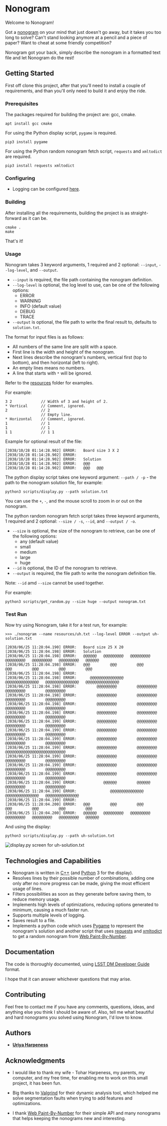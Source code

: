 # Nonogram

Welcome to Nonogram!

Got a [nonogram](https://en.wikipedia.org/wiki/Nonogram) on your mind that just doesn't go away, but it takes you too
long to solve? Can't stand looking anymore at a pencil and a piece of paper? Want to cheat at some friendly competition?

Nonogram got your back, simply describe the nonogram in a formatted text file and let Nonogram do the rest!

## Getting Started

First off clone this project, after that you'll need to install a couple of requirements, and than you'll only need to
build it and enjoy the ride.

### Prerequisites

The packages required for building the project are:
gcc, cmake.

```shell script
apt install gcc cmake
```

For using the Python display script, `pygame` is required.

```shell script
pip3 install pygame
```

For using the Python random nonogram fetch script, `requests` and `xmltodict` are required.

```shell script
pip3 install requests xmltodict
```

### Configuring

* Logging can be configured [here](logging/debug.h).

### Building

After installing all the requirements, building the project is as straight-forward as it can be.

```
cmake .
make
```

That's it!

### Usage

Nonogram takes 3 keyword arguments, 1 required and 2 optional: `--input`, `--log-level`, and `--output`.
* `--input` is required, the file path containing the nonogram definition.
* `--log-level` is optional, the log level to use, can be one of the following options:
  * ERROR
  * WARNING
  * INFO (default value)
  * DEBUG
  * TRACE
* `--output` is optional, the file path to write the final result to, defaults to `solution.txt`.

The format for input files is as follows:
* All numbers of the same line are split with a space.
* First line is the width and height of the nonogram.
* Next lines describe the nonogram's numbers, vertical first (top to bottom), and then horizontal (left to right).
* An empty lines means no numbers.
* A line that starts with `*` will be ignored.

Refer to the [resources](resources) folder for examples.

For example:

```text
3 2             // Width of 3 and height of 2.
* Vertical      // Comment, ignored.
2               // 2
                // Empty line.
* Horizontal    // Comment, ignored.
1               // 1
1               // 1
1 1             // 1 1
```

Example for optional result of the file:

```text
[2038/10/28 01:14:28.902] ERROR:   Board size 3 X 2
[2038/10/28 01:14:28.902] ERROR:   
[2038/10/28 01:14:28.902] ERROR:   Solution
[2038/10/28 01:14:28.902] ERROR:   @@@      
[2038/10/28 01:14:28.902] ERROR:   @@@   @@@
```

The python display script takes one keyword argument: `--path / -p` - the path to the nonogram solution file, for example:

```shell script
python3 scripts/display.py --path solution.txt
```

You can use the `+`, `-`, and the mouse scroll to zoom in or out on the nonogram.

The python random nonogram fetch script takes three keyword arguments, 1 required and 2 optional: `--size / -s`, `--id`, and `--output / -o`.
* `--size` is optional, the size of the nonogram to retrieve, can be one of the following options:
  * any (default value)
  * small
  * medium
  * large
  * huge
* `--id` is optional, the ID of the nonogram to retrieve.
* `--output` is required, the file path to write the nonogram definition file.

Note: `--id` amd `--size` cannot be used together.

For example:

```shell script
python3 scripts/get_random.py --size huge --output nonogram.txt
```

### Test Run

Now try using Nonogram, take it for a test run, for example:

```text
>>> ./nonogram --name resources/uh.txt --log-level ERROR --output uh-solution.txt

[2038/06/25 11:28:04.190] ERROR:   Board size 25 X 20
[2038/06/25 11:28:04.198] ERROR:   Solution
[2038/06/25 11:28:04.198] ERROR:   @@@@@@   @@@@@@@@@   @@@@@@@@@   @@@@@@@@@   @@@@@@@@@   @@@@@@@@@   @@@@@@
[2038/06/25 11:28:04.198] ERROR:   @@@         @@@         @@@         @@@         @@@         @@@         @@@
[2038/06/25 11:28:04.198] ERROR:                                                                              
[2038/06/25 11:28:04.198] ERROR:      @@@@@@@@@@@@@@@   @@@@@@@@@@@@@@@   @@@@@@@@@@@@@@@   @@@@@@@@@@@@@@@   
[2038/06/25 11:28:04.198] ERROR:         @@@@@@@@@         @@@@@@@@@         @@@@@@@@@         @@@@@@@@@      
[2038/06/25 11:28:04.198] ERROR:         @@@@@@@@@         @@@@@@@@@         @@@@@@@@@         @@@@@@@@@      
[2038/06/25 11:28:04.198] ERROR:         @@@@@@@@@         @@@@@@@@@         @@@@@@@@@         @@@@@@@@@      
[2038/06/25 11:28:04.198] ERROR:         @@@@@@@@@         @@@@@@@@@         @@@@@@@@@         @@@@@@@@@      
[2038/06/25 11:28:04.199] ERROR:         @@@@@@@@@         @@@@@@@@@         @@@@@@@@@         @@@@@@@@@      
[2038/06/25 11:28:04.199] ERROR:         @@@@@@@@@         @@@@@@@@@         @@@@@@@@@         @@@@@@@@@      
[2038/06/25 11:28:04.199] ERROR:         @@@@@@@@@         @@@@@@@@@         @@@@@@@@@         @@@@@@@@@      
[2038/06/25 11:28:04.199] ERROR:         @@@@@@@@@         @@@@@@@@@         @@@@@@@@@@@@@@@@@@@@@@@@@@@      
[2038/06/25 11:28:04.199] ERROR:         @@@@@@@@@         @@@@@@@@@         @@@@@@@@@         @@@@@@@@@      
[2038/06/25 11:28:04.199] ERROR:         @@@@@@@@@         @@@@@@@@@         @@@@@@@@@         @@@@@@@@@      
[2038/06/25 11:28:04.199] ERROR:         @@@@@@@@@         @@@@@@@@@         @@@@@@@@@         @@@@@@@@@      
[2038/06/25 11:28:04.199] ERROR:            @@@@@@         @@@@@@            @@@@@@@@@         @@@@@@@@@      
[2038/06/25 11:28:04.199] ERROR:               @@@@@@@@@@@@@@@            @@@@@@@@@@@@@@@   @@@@@@@@@@@@@@@   
[2038/06/25 11:28:04.199] ERROR:                                                                              
[2038/06/25 11:28:04.200] ERROR:   @@@         @@@         @@@         @@@         @@@         @@@         @@@
[2038/06/25 11:28:04.200] ERROR:   @@@@@@   @@@@@@@@@   @@@@@@@@@   @@@@@@@@@   @@@@@@@@@   @@@@@@@@@   @@@@@@
```

And using the display:

```text
python3 scripts/display.py --path uh-solution.txt
```

![display.py screen for uh-solution.txt](display-example.png)

## Technologies and Capabilities

* Nonogram is written in [C++](https://en.wikipedia.org/wiki/CPP) (and 
[Python](https://en.wikipedia.org/wiki/Python_(programming_language)) 3 for the display).
* Resolves lines by their possible number of combinations, adding one only after no more progress can be made, giving
the most efficient usage of lines.
* Filters possibilities as soon as they generate before saving them, to reduce memory usage.
* Implements high levels of optimizations, reducing options generated to minimum, causing a much faster run.
* Supports multiple levels of logging.
* Saves result to a file.
* Implements a python code which uses [Pygame](https://www.pygame.org/) to represent the nonogram's solution and another
script that uses [requests](https://pypi.org/project/requests/) and [xmltodict](https://pypi.org/project/xmltodict/) to
get a random nonogram from [Web Paint-By-Number](https://webpbn.com/).

## Documentation

The code is thoroughly documented, using
[LSST DM Developer Guide](https://developer.lsst.io/cpp/api-docs.html#documenting-c-code) format.

I hope that it can answer whichever questions that may arise.

## Contributing

Feel free to contact me if you have any comments, questions, ideas, and anything else you think I should be aware of.
Also, tell me what beautiful and hard nonograms you solved using Nonogram, I'd love to know.

## Authors

* [**Uriya Harpeness**](https://github.com/UriyaHarpeness)

## Acknowledgments

* I would like to thank my wife - Tohar Harpeness, my parents, my computer, and my free time, for enabling me to work on
this small project, it has been fun.

* Big thanks to [Valgrind](https://valgrind.org/) for their dynamic analysis tool, which helped me solve segmentation
faults when trying to add features and optimizations.

* I thank [Web Paint-By-Number](https://webpbn.com/) for their simple API and many nonograms that helps keeping the
nonograms new and interesting.
